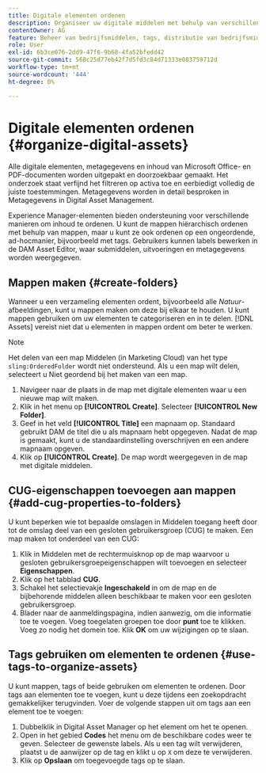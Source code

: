 ```yaml
---
title: Digitale elementen ordenen
description: Organiseer uw digitale middelen met behulp van verschillende methoden die in Adobe Experience Manager Assets worden geboden.
contentOwner: AG
feature: Beheer van bedrijfsmiddelen, tags, distributie van bedrijfsmiddelen
role: User
exl-id: 6b3ce076-2dd9-47f6-9b68-4fa52bfedd42
source-git-commit: 568c25d77eb42f7d5fd3c84d71333e083759712d
workflow-type: tm+mt
source-wordcount: '444'
ht-degree: 0%

---
```


# Digitale elementen ordenen {#organize-digital-assets}

Alle digitale elementen, metagegevens en inhoud van Microsoft Office- en PDF-documenten worden uitgepakt en doorzoekbaar gemaakt. Het onderzoek staat verfijnd het filtreren op activa toe en eerbiedigt volledig de juiste toestemmingen. Metagegevens worden in detail besproken in Metagegevens in Digital Asset Management.

Experience Manager-elementen bieden ondersteuning voor verschillende manieren om inhoud te ordenen. U kunt de mappen hiërarchisch ordenen met behulp van mappen, maar u kunt ze ook ordenen op een ongeordende, ad-hocmanier, bijvoorbeeld met tags. Gebruikers kunnen labels bewerken in de DAM Asset Editor, waar submiddelen, uitvoeringen en metagegevens worden weergegeven.

## Mappen maken {#create-folders}

Wanneer u een verzameling elementen ordent, bijvoorbeeld alle *Natuur*-afbeeldingen, kunt u mappen maken om deze bij elkaar te houden. U kunt mappen gebruiken om uw elementen te categoriseren en in te delen. [!DNL Assets] vereist niet dat u elementen in mappen ordent om beter te werken.

>[!NOTE]
>
>Het delen van een map Middelen (in Marketing Cloud) van het type `sling:OrderedFolder` wordt niet ondersteund. Als u een map wilt delen, selecteert u Niet geordend bij het maken van een map.

1. Navigeer naar de plaats in de map met digitale elementen waar u een nieuwe map wilt maken.
1. Klik in het menu op **[!UICONTROL Create]**. Selecteer **[!UICONTROL New Folder]**.
1. Geef in het veld **[!UICONTROL Title]** een mapnaam op. Standaard gebruikt DAM de titel die u als mapnaam hebt opgegeven. Nadat de map is gemaakt, kunt u de standaardinstelling overschrijven en een andere mapnaam opgeven.
1. Klik op **[!UICONTROL Create]**. De map wordt weergegeven in de map met digitale middelen.

## CUG-eigenschappen toevoegen aan mappen {#add-cug-properties-to-folders}

U kunt beperken wie tot bepaalde omslagen in Middelen toegang heeft door tot de omslag deel van een gesloten gebruikersgroep (CUG) te maken. Een map maken tot onderdeel van een CUG:

1. Klik in Middelen met de rechtermuisknop op de map waarvoor u gesloten gebruikersgroepeigenschappen wilt toevoegen en selecteer **Eigenschappen**.
1. Klik op het tabblad **CUG**.
1. Schakel het selectievakje **Ingeschakeld** in om de map en de bijbehorende middelen alleen beschikbaar te maken voor een gesloten gebruikersgroep.
1. Blader naar de aanmeldingspagina, indien aanwezig, om die informatie toe te voegen. Voeg toegelaten groepen toe door **punt** toe te klikken. Voeg zo nodig het domein toe. Klik **OK** om uw wijzigingen op te slaan.

## Tags gebruiken om elementen te ordenen {#use-tags-to-organize-assets}

U kunt mappen, tags of beide gebruiken om elementen te ordenen. Door tags aan elementen toe te voegen, kunt u deze tijdens een zoekopdracht gemakkelijker terugvinden. Voer de volgende stappen uit om tags aan een element toe te voegen:

1. Dubbelklik in Digital Asset Manager op het element om het te openen.
1. Open in het gebied **Codes** het menu om de beschikbare codes weer te geven. Selecteer de gewenste labels. Als u een tag wilt verwijderen, plaatst u de aanwijzer op de tag en klikt u op `X` om deze te verwijderen.
1. Klik op **Opslaan** om toegevoegde tags op te slaan.
